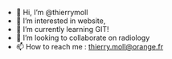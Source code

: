 - 👋 Hi, I’m @thierrymoll
- 👀 I’m interested in website, 
- 🌱 I’m currently learning GIT!
- 💞️ I’m looking to collaborate on radiology
- 📫 How to reach me : thierry.moll@orange.fr

<!---
thierrymoll/thierrymoll is a ✨ special ✨ repository because its `README.md` (this file) appears on your GitHub profile.
You can click the Preview link to take a look at your changes.
--->
